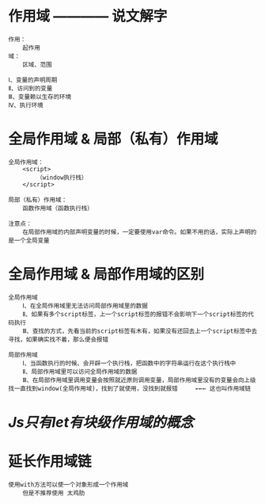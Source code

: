 # 作用域 ———— 说文解字

    作用：
        起作用
    域：
        区域、范围

    Ⅰ、变量的声明周期
    Ⅱ、访问到的变量
    Ⅲ、变量赖以生存的环境
    Ⅳ、执行环境


# 全局作用域 & 局部（私有）作用域

    全局作用域：
        <script>
            （window执行栈）
        </script>

    局部（私有）作用域：
        函数作用域（函数执行栈）
    
    注意点：
        在局部作用域的内部声明变量的时候，一定要使用var命令。如果不用的话，实际上声明的是一个全局变量


# 全局作用域 & 局部作用域的区别

    全局作用域
        Ⅰ、在全局作用域里无法访问局部作用域里的数据
        Ⅱ、如果有多个script标签，上一个script标签的报错不会影响下一个script标签的代码执行
        Ⅲ、查找的方式，先看当前的script标签有木有，如果没有还回去上一个script标签中去寻找，如果确实找不着，那么便会报错

    局部作用域
        Ⅰ、当函数执行的时候、会开辟一个执行栈，把函数中的字符串运行在这个执行栈中
        Ⅱ、局部作用域里可以访问全局作用域的数据
        Ⅲ、在局部作用域里调用变量会按照就近原则调用变量，局部作用域里没有的变量会向上级找一直找到window(全局作用域)，找到了就使用，没找到就报错     ←←← 这也叫作用域链

# ***Js只有let有块级作用域的概念***


# 延长作用域链
    使用with方法可以使一个对象形成一个作用域
        但是不推荐使用 太鸡肋